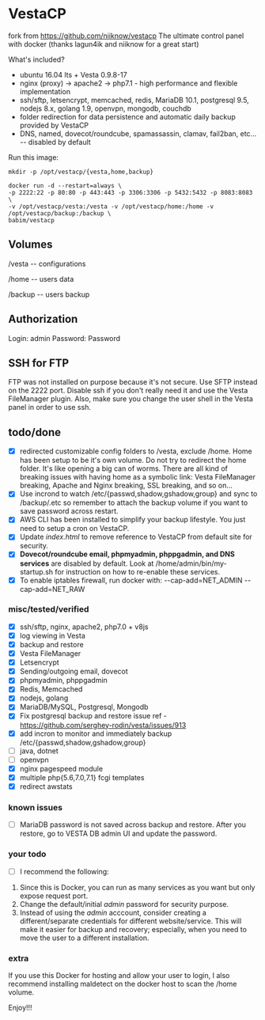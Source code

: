 # VestaCP
fork from https://github.com/niiknow/vestacp
The ultimate control panel with docker (thanks lagun4ik and niiknow for a great start)

What's included?
* ubuntu 16.04 lts + Vesta 0.9.8-17
* nginx (proxy) -> apache2 -> php7.1 - high performance and flexible implementation
* ssh/sftp, letsencrypt, memcached, redis, MariaDB 10.1, postgresql 9.5, nodejs 8.x, golang 1.9, openvpn, mongodb, couchdb
* folder redirection for data persistence and automatic daily backup provided by VestaCP
* DNS, named, dovecot/roundcube, spamassassin, clamav, fail2ban, etc... -- disabled by default

Run this image:
```
mkdir -p /opt/vestacp/{vesta,home,backup}

docker run -d --restart=always \
-p 2222:22 -p 80:80 -p 443:443 -p 3306:3306 -p 5432:5432 -p 8083:8083 \
-v /opt/vestacp/vesta:/vesta -v /opt/vestacp/home:/home -v /opt/vestacp/backup:/backup \
babim/vestacp
```

## Volumes
/vesta  -- configurations

/home   -- users data

/backup -- users backup

## Authorization
Login: admin Password: Password

## SSH for FTP
FTP was not installed on purpose because it's not secure.  Use SFTP instead on the 2222 port.  Disable ssh if you don't really need it and use the Vesta FileManager plugin.  Also, make sure you change the user shell in the Vesta panel in order to use ssh.

## todo/done
- [x] redirected customizable config folders to /vesta, exclude /home.  Home has been setup to be it's own volume.  Do not try to redirect the home folder.  It's like opening a big can of worms.  There are all kind of breaking issues with having home as a symbolic link: Vesta FileManager breaking, Apache and Nginx breaking, SSL breaking, and so on...
- [x] Use incrond to watch /etc/{passwd,shadow,gshadow,group} and sync to /backup/.etc so remember to attach the backup volume if you want to save password across restart.
- [x] AWS CLI has been installed to simplify your backup lifestyle.  You just need to setup a cron on VestaCP.
- [x] Update *index.html* to remove reference to VestaCP from default site for security.
- [x] **Dovecot/roundcube email, phpmyadmin, phppgadmin, and DNS services** are disabled by default.  Look at /home/admin/bin/my-startup.sh for instruction on how to re-enable these services.
- [x] To enable iptables firewall, run docker with: --cap-add=NET_ADMIN --cap-add=NET_RAW

### misc/tested/verified
- [x] ssh/sftp, nginx, apache2, php7.0 + v8js 
- [x] log viewing in Vesta
- [x] backup and restore
- [x] Vesta FileManager
- [x] Letsencrypt
- [x] Sending/outgoing email, dovecot
- [x] phpmyadmin, phppgadmin
- [x] Redis, Memcached
- [x] nodejs, golang
- [x] MariaDB/MySQL, Postgresql, Mongodb
- [x] Fix postgresql backup and restore issue ref - https://github.com/serghey-rodin/vesta/issues/913
- [x] add incron to monitor and immediately backup /etc/{passwd,shadow,gshadow,group}
- [ ] java, dotnet
- [ ] openvpn
- [x] nginx pagespeed module
- [x] multiple php{5.6,7.0,7.1} fcgi templates
- [x] redirect awstats

### known issues
- [ ] MariaDB password is not saved across backup and restore.  After you restore, go to VESTA DB admin UI and update the password.

### your todo
- [ ] I recommend the following:

1. Since this is Docker, you can run as many services as you want but only expose request port.
2. Change the default/initial *admin* password for security purpose.
3. Instead of using the *admin* acccount, consider creating a different/separate credentials for different website/service.  This will make it easier for backup and recovery; especially, when you need to move the user to a different installation.

### extra
If you use this Docker for hosting and allow your user to login, I also recommend installing maldetect on the docker host to scan the /home volume.

Enjoy!!!
